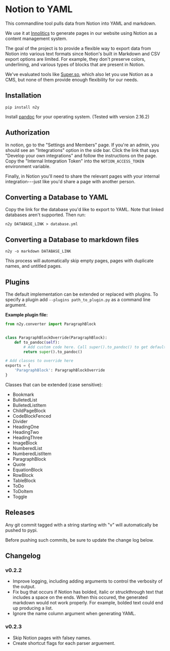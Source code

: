 # Notion to YAML

This commandline tool pulls data from Notion into YAML and markdown.

We use it at [Innolitics](https://innolitics.com) to generate pages in our website using Notion as a content management system.

The goal of the project is to provide a flexible way to export data from Notion into various text formats since Notion's built in Markdown and CSV export options are limited. For example, they don't preserve colors, underlining, and various types of blocks that are present in Notion.

We've evaluated tools like [Super.so](https://super.so), which also let you use Notion as a CMS, but none of them provide enough flexibility for our needs.

## Installation

```
pip install n2y
```

Install [pandoc](https://github.com/jgm/pandoc/releases/) for your operating system. (Tested with version 2.16.2)

## Authorization

In notion, go to the "Settings and Members" page. If you're an admin, you should see an "Integrations" option in the side bar. Click the link that says "Develop your own integrations" and follow the instructions on the page. Copy the "Internal Integration Token" into the `NOTION_ACCESS_TOKEN` environment variable.

Finally, in Notion you'll need to share the relevant pages with your internal integration---just like you'd share a page with another person.

## Converting a Database to YAML

Copy the link for the database you'd like to export to YAML. Note that linked databases aren't supported. Then run:

```
n2y DATABASE_LINK > database.yml
```

## Converting a Database to markdown files

```
n2y -o markdown DATABASE_LINK
```

This process will automatically skip empty pages, pages with duplicate names, and untitled pages.

## Plugins

The default implementation can be extended or replaced with plugins. To specify a plugin add `--plugins path_to_plugin.py` as a command line argument.

**Example plugin file:**

``` python
from n2y.converter import ParagraphBlock


class ParagraphBlockOverride(ParagraphBlock):
    def to_pandoc(self):
        # Add custom code here. Call super().to_pandoc() to get default implementation.
        return super().to_pandoc()

# Add classes to override here
exports = {
    'ParagraphBlock': ParagraphBlockOverride
}
```

Classes that can be extended (case sensitive):

- Bookmark
- BulletedList
- BulletedListItem
- ChildPageBlock
- CodeBlockFenced
- Divider
- HeadingOne
- HeadingTwo
- HeadingThree
- ImageBlock
- NumberedList
- NumberedListItem
- ParagraphBlock
- Quote
- EquationBlock
- RowBlock
- TableBlock
- ToDo
- ToDoItem
- Toggle

## Releases

Any git commit tagged with a string starting with "v" will automatically be pushed to pypi.

Before pushing such commits, be sure to update the change log below.

## Changelog

### v0.2.2

- Improve logging, including adding arguments to control the verbosity of the output.
- Fix bug that occurs if Notion has bolded, italic or struckthrough text that includes a space on the ends. When this occured, the generated markdown would not work properly. For example, bolded text could end up producing a list.
- Ignore the name column argument when generating YAML.

### v0.2.3

- Skip Notion pages with falsey names.
- Create shortcut flags for each parser arguement.